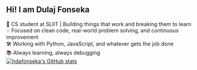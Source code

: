 ## Hi! I am Dulaj Fonseka 

🎯 CS student at SLIIT | Building things that work and breaking them to learn</br>
💡 Focused on clean code, real-world problem solving, and continuous improvement</br>
🛠️ Working with Python, JavaScript, and whatever gets the job done</br>
📚 Always learning, always debugging</br>
[![hdafonseka's GitHub stats](https://github-readme-stats.vercel.app/api?username=hdafonseka)](https://github.com/hdafonseka/github-readme-stats)
